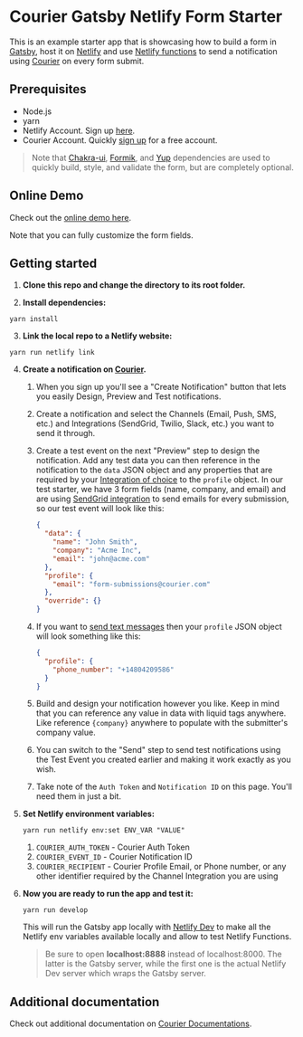 # Courier Gatsby Netlify Form Starter

This is an example starter app that is showcasing how to build a form in
[Gatsby](https://gatsbyjs.com), host it on [Netlify](https://www.netlify.com/) and use
[Netlify functions](https://www.netlify.com/products/functions/) to send a notification using
[Courier](https://www.courier.com/) on every form submit.

## Prerequisites

- Node.js
- yarn
- Netlify Account. Sign up [here](https://app.netlify.com/signup).
- Courier Account.
  Quickly [sign up](https://app.courier.com/signup) for a free account.

> Note that [Chakra-ui](https://chakra-ui.com/), [Formik](https://formik.org/), and
> [Yup](https://github.com/jquense/yup) dependencies are used to quickly build, style, and validate
> the form, but are completely optional.

## Online Demo

Check out the [online demo here](https://vigilant-franklin-82f2dc.netlify.app/).

Note that you can fully customize the form fields.

## Getting started

1. **Clone this repo and change the directory to its root folder.**

2. **Install dependencies:**

```shell
yarn install
```

3. **Link the local repo to a Netlify website:**

```shell
yarn run netlify link
```

4.  **Create a notification on [Courier](https://www.courier.com/).**

    1. When you sign up you'll see a "Create Notification" button that lets you easily Design, Preview
       and Test notifications.

    2. Create a notification and select the Channels (Email, Push, SMS, etc.) and Integrations
       (SendGrid, Twilio, Slack, etc.) you want to send it through.

    3. Create a test event on the next "Preview" step to design the notification. Add any test data
       you can then reference in the notification to the `data` JSON object and any properties that are
       required by your [Integration of choice](https://docs.courier.com/docs) to the `profile` object.
       In our test starter, we have 3 form fields (name, company, and email) and are using
       [SendGrid integration](https://docs.courier.com/docs/getting-started-sendgrid) to send emails
       for every submission, so our test event will look like this:

       ```json
       {
         "data": {
           "name": "John Smith",
           "company": "Acme Inc",
           "email": "john@acme.com"
         },
         "profile": {
           "email": "form-submissions@courier.com"
         },
         "override": {}
       }
       ```

    4. If you want to [send text messages](https://docs.courier.com/docs/getting-started-twilio)
       then your `profile` JSON object will look something like this:

       ```json
       {
         "profile": {
           "phone_number": "+14804209586"
         }
       }
       ```

    5. Build and design your notification however you like. Keep in mind that you can reference any
       value in data with liquid tags anywhere. Like reference `{company}` anywhere to populate with
       the submitter's company value.

    6. You can switch to the "Send" step to send test notifications using the Test Event you created
       earlier and making it work exactly as you wish.

    7. Take note of the `Auth Token` and `Notification ID` on this page. You'll need them in just a
       bit.

5.  **Set Netlify environment variables:**

    ```shell
    yarn run netlify env:set ENV_VAR "VALUE"
    ```

    1. `COURIER_AUTH_TOKEN` - Courier Auth Token
    2. `COURIER_EVENT_ID` - Courier Notification ID
    3. `COURIER_RECIPIENT` - Courier Profile Email, or Phone number, or any other identifier required
       by the Channel Integration you are using

6.  **Now you are ready to run the app and test it:**

    ```shell
    yarn run develop
    ```

    This will run the Gatsby app locally with [Netlify Dev](https://www.netlify.com/products/dev/) to
    make all the Netlify env variables available locally and allow to test Netlify Functions.

    > Be sure to open **localhost:8888** instead of localhost:8000. The latter is the Gatsby server,
    > while the first one is the actual Netlify Dev server which wraps the Gatsby server.

## Additional documentation

Check out additional documentation on [Courier Documentations](https://docs.courier.com/docs).
